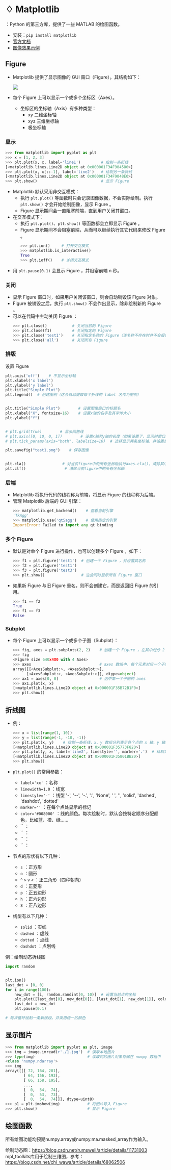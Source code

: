 # ♢ Matplotlib

：Python 的第三方库，提供了一些 MATLAB 的绘图函数。
- 安装：`pip install matplotlib`
- [官方文档](https://matplotlib.org/users/index.html)
- [图像效果示例](https://matplotlib.org/tutorials/introductory/sample_plots.html)

## Figure

- Matplotlib 提供了显示图像的 GUI 窗口（Figure）。其结构如下：

  ![](./Matplotlib_1.jpg)

- 每个 Figure 上可以显示一个或多个坐标区（Axes）。
  - 坐标区的坐标轴（Axis）有多种类型：
    - xy 二维坐标轴
    - xyz 三维坐标轴
    - 极坐标轴

### 显示

```py
>>> from matplotlib import pyplot as plt
>>> x = [1, 2, 3]
>>> plt.plot(x, x, label='line1')         # 绘制一条折线
[<matplotlib.lines.Line2D object at 0x000001F34F904580>]
>>> plt.plot(x, x[::-1], label='line2')   # 绘制另一条折线
[<matplotlib.lines.Line2D object at 0x000001F34F9048E0>]
>>> plt.show()                            # 显示 Figure 
```

- Matplotlib 默认采用非交互模式：
  - 执行 `plt.plot()` 等函数时只会记录图像数据，不会实际绘制。执行 `plt.show()` 才会开始绘制图像，显示 Figure 。
  - Figure 显示期间会一直阻塞前端，直到用户关闭其窗口。
- 在交互模式下：
  - 执行 `plt.plot()`、`plt.show()` 等函数都会立即显示 Figure 。
  - Figure 显示期间不会阻塞前端，从而可以继续执行其它代码来修改 Figure 。
    ```py
    >>> plt.ion()     # 打开交互模式
    >>> matplotlib.is_interactive()
    True
    >>> plt.ioff()    # 关闭交互模式
    ```
- 用 `plt.pause(0.1)` 会显示 Figure ，并阻塞前端 n 秒。

### 关闭

- 显示 Figure 窗口时，如果用户关闭该窗口，则会自动销毁该 Figure 对象。
- Figure 被销毁之后，执行 `plt.show()` 不会作出显示，除非绘制新的 Figure 。
- 可以在代码中主动关闭 Figure ：
  ```py
  >>> plt.close()           # 关闭当前的 Figure
  >>> plt.close(f1)         # 关闭指定的 Figure
  >>> plt.close('test1')    # 关闭指定名称的 Figure（该名称不存在时并不会报错）
  >>> plt.close('all')      # 关闭所有 Figure
  ```

### 排版




设置 Figure 

```py
plt.axis('off')    # 不显示坐标轴
plt.xlabel('x label')
plt.ylabel('y label')
plt.title("Simple Plot")
plt.legend()  # 创建图例（这会自动提取每个折线的 label 名作为图例）


plt.title("Simple Plot")        # 设置图像窗口的标题名
plt.xlabel("X", fontsize=16)    # 设置x轴的名字及其字体大小
plt.ylabel("Y")


# plt.grid(True)        # 显示网格线
# plt.axis([0, 10, 0, 1])        # 设置x轴和y轴的长度（如果设置了，显示时窗口比例会固定，否则会自动调整）
# plt.tick_params(axis="both", labelsize=10)  # 选择显示两条坐标轴，并设置坐标轴数字的大小

plt.savefig("test1.png")    # 保存图像


plt.cla()                # 对当前figure中的所有坐标轴执行axes.cla()，清除其中的图像
plt.clf()                 # 清除当前figure中的所有坐标轴
```


### 后端

- Matplotlib 将执行代码的线程称为前端，将显示 Figure 的线程称为后端。
- 管理 Matplotlib 后端的 GUI 引擎：
  ```py
  >>> matplotlib.get_backend()    # 查看当前引擎
  'TkAgg'
  >>> matplotlib.use('qt5agg')    # 使用指定的引擎
  ImportError: Failed to import any qt binding
  ```

### 多个 Figure

- 默认是对单个 Figure 进行操作，也可以创建多个 Figure ，如下：
  ```py
  >>> f1 = plt.figure('test1')  # 创建一个 Figure ，并设置其名称
  >>> f2 = plt.figure('test1')
  >>> f3 = plt.figure('test3')
  >>> plt.show()                # 这会同时显示所有 Figure 窗口
  ```

- 如果新 Figure 与旧 Figure 重名，则不会创建它，而是返回旧 Figure 的引用。
  ```py
  >>> f1 == f2
  True
  >>> f1 == f3
  False
  ```

### Subplot

- 每个 Figure 上可以显示一个或多个子图（Subplot）：
  ```py
  >>> fig, axes = plt.subplots(2, 2)    # 创建一个 Figure ，在其中划分 2 行、2 列个子图
  >>> fig
  <Figure size 640x480 with 4 Axes>
  >>> axes                              # axes 数组中，每个元素对应一个子图的 axes
  array([[<AxesSubplot:>, <AxesSubplot:>],
        [<AxesSubplot:>, <AxesSubplot:>]], dtype=object)
  >>> ax1 = axes[0, 0]                  # 选中第一个子图的 axes
  >>> ax1.plot(x, x)
  [<matplotlib.lines.Line2D object at 0x000001F35B72B1F0>]
  >>> plt.show()
  ```


## 折线图

- 例：
  ```py
  >>> x = list(range(1, 10))
  >>> y = list(range(-1, -10, -1)) 
  >>> plt.plot(x, y)    # 绘制一条折线，x、y 数组分别表示各个点的 x 轴、y 轴坐标，两个数组的长度必须相同
  [<matplotlib.lines.Line2D object at 0x000001F35773F820>]
  >>> plt.plot(y, x, label='line2', linestyle='', marker='.')  # 绘制第二条折线，它是散点线
  [<matplotlib.lines.Line2D object at 0x000001F35801BB20>]
  >>> plt.show()
  ```

- `plt.plot()` 的常用参数：
  - `label='xx'` ：名称
  - `linewidth=1.0` ：线宽
  - `linestyle='-'` ：线型
  '-', '--', '-.', ':', 'None', ' ', '', 'solid', 'dashed', 'dashdot', 'dotted'
  - `marker=''` ：在每个点处显示的标记
  - `color='#008000'` ：线的颜色。每次绘制时，默认会按特定顺序分配颜色，比如蓝、橙、绿……
  - `` ：
  - `` ：
  - `` ：
  - `` ：


- 节点的形状有以下几种：
  - `s` ：正方形
  - `o` ：圆形
  - `^` `>` `v` `<` ：正三角形（四种朝向）
  - `d` ：正菱形
  - `p` ：正五边形
  - `h` ：正六边形
  - `8` ：正八边形

- 线型有以下几种：
  - `solid`   ：实线
  - `dashed`  ：虚线
  - `dotted`  ：点线
  - `dashdot` ：点划线



例：绘制动态折线图
```py
import random


plt.ion()
last_dot = [0, 0]
for i in range(100):
    new_dot = [i, random.randint(0, 10)]  # 设置当前点的坐标
    plt.plot([last_dot[0], new_dot[0]], [last_dot[1], new_dot[1]], color="blue")
    last_dot = new_dot
    plt.pause(0.1)

# 每次循环绘制一条新线段。并采用统一的颜色
```

## 显示图片

```py
>>> from matplotlib import pyplot as plt, image
>>> img = image.imread(r'./1.jpg')  # 读取本地图片
>>> type(img)                       # 读取到的图片对象存储在 numpy 数组中
<class 'numpy.ndarray'>
>>> img
array([[[ 72, 164, 201],
        [ 64, 156, 193],
        [ 66, 158, 195],
        ...,
        [  0,  54,  74],
        [  0,  53,  73],
        [  0,  54,  74]]], dtype=uint8)
>>> p1 = plt.imshow(img)            # 将图片导入 Figure 
>>> plt.show()                      # 显示 Figure 
```

## 绘图函数

所有绘图功能均预期numpy.array或numpy.ma.masked_array作为输入。



绘制动态图：https://blog.csdn.net/rumswell/article/details/11731003
mpl_toolkits库用于绘制三维图，参考：https://blog.csdn.net/chi_wawa/article/details/68062506

